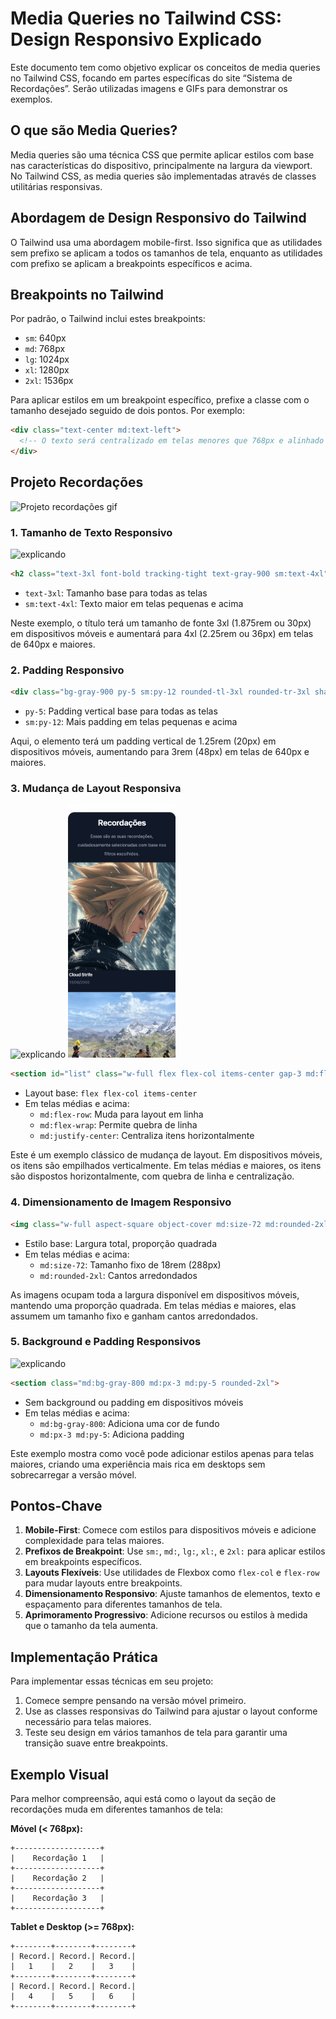 # Media Queries no Tailwind CSS: Design Responsivo Explicado

Este documento tem como objetivo explicar os conceitos de media queries no Tailwind CSS, focando em partes específicas do site “Sistema de Recordações”. Serão utilizadas imagens e GIFs para demonstrar os exemplos.

## O que são Media Queries?

Media queries são uma técnica CSS que permite aplicar estilos com base nas características do dispositivo, principalmente na largura da viewport. No Tailwind CSS, as media queries são implementadas através de classes utilitárias responsivas.

## Abordagem de Design Responsivo do Tailwind

O Tailwind usa uma abordagem mobile-first. Isso significa que as utilidades sem prefixo se aplicam a todos os tamanhos de tela, enquanto as utilidades com prefixo se aplicam a breakpoints específicos e acima.

## Breakpoints no Tailwind

Por padrão, o Tailwind inclui estes breakpoints:

- `sm`: 640px
- `md`: 768px
- `lg`: 1024px
- `xl`: 1280px
- `2xl`: 1536px

Para aplicar estilos em um breakpoint específico, prefixe a classe com o tamanho desejado seguido de dois pontos. Por exemplo:

```html
<div class="text-center md:text-left">
  <!-- O texto será centralizado em telas menores que 768px e alinhado à esquerda em telas maiores -->
</div>
```
## Projeto Recordações
![Projeto recordações gif](/images/recordacoes-video.gif)

### 1. Tamanho de Texto Responsivo



![explicando](/images/recordaçoes-text-grande.png)

```html
<h2 class="text-3xl font-bold tracking-tight text-gray-900 sm:text-4xl">Sistema de Recordações</h2>
```

- `text-3xl`: Tamanho base para todas as telas
- `sm:text-4xl`: Texto maior em telas pequenas e acima

Neste exemplo, o título terá um tamanho de fonte 3xl (1.875rem ou 30px) em dispositivos móveis e aumentará para 4xl (2.25rem ou 36px) em telas de 640px e maiores.

### 2. Padding Responsivo

```html
<div class="bg-gray-900 py-5 sm:py-12 rounded-tl-3xl rounded-tr-3xl shadow-2xl mt-5 md:h-fit">
```

- `py-5`: Padding vertical base para todas as telas
- `sm:py-12`: Mais padding em telas pequenas e acima

Aqui, o elemento terá um padding vertical de 1.25rem (20px) em dispositivos móveis, aumentando para 3rem (48px) em telas de 640px e maiores.

### 3. Mudança de Layout Responsiva

<div>
  <img src="/images/layout-desktop.png" alt="explicando" height="405px">
  <img src="/images/layout-mobile.png" alt="explicando" height="405px">
</div>

```html
<section id="list" class="w-full flex flex-col items-center gap-3 md:flex-row md:flex-wrap md:justify-center"></section>
```

- Layout base: `flex flex-col items-center`
- Em telas médias e acima:
    - `md:flex-row`: Muda para layout em linha
    - `md:flex-wrap`: Permite quebra de linha
    - `md:justify-center`: Centraliza itens horizontalmente

Este é um exemplo clássico de mudança de layout. Em dispositivos móveis, os itens são empilhados verticalmente. Em telas médias e maiores, os itens são dispostos horizontalmente, com quebra de linha e centralização.

### 4. Dimensionamento de Imagem Responsivo

```html
<img class="w-full aspect-square object-cover md:size-72 md:rounded-2xl" src="${photo.url}" />
```

- Estilo base: Largura total, proporção quadrada
- Em telas médias e acima:
    - `md:size-72`: Tamanho fixo de 18rem (288px)
    - `md:rounded-2xl`: Cantos arredondados

As imagens ocupam toda a largura disponível em dispositivos móveis, mantendo uma proporção quadrada. Em telas médias e maiores, elas assumem um tamanho fixo e ganham cantos arredondados.

### 5. Background e Padding Responsivos

<img src="/images/layout-desktop.png" alt="explicando">

```html
<section class="md:bg-gray-800 md:px-3 md:py-5 rounded-2xl">
```

- Sem background ou padding em dispositivos móveis
- Em telas médias e acima:
    - `md:bg-gray-800`: Adiciona uma cor de fundo
    - `md:px-3 md:py-5`: Adiciona padding

Este exemplo mostra como você pode adicionar estilos apenas para telas maiores, criando uma experiência mais rica em desktops sem sobrecarregar a versão móvel.

## Pontos-Chave

1. **Mobile-First**: Comece com estilos para dispositivos móveis e adicione complexidade para telas maiores.
2. **Prefixos de Breakpoint**: Use `sm:`, `md:`, `lg:`, `xl:`, e `2xl:` para aplicar estilos em breakpoints específicos.
3. **Layouts Flexíveis**: Use utilidades de Flexbox como `flex-col` e `flex-row` para mudar layouts entre breakpoints.
4. **Dimensionamento Responsivo**: Ajuste tamanhos de elementos, texto e espaçamento para diferentes tamanhos de tela.
5. **Aprimoramento Progressivo**: Adicione recursos ou estilos à medida que o tamanho da tela aumenta.

## Implementação Prática

Para implementar essas técnicas em seu projeto:

1. Comece sempre pensando na versão móvel primeiro.
2. Use as classes responsivas do Tailwind para ajustar o layout conforme necessário para telas maiores.
3. Teste seu design em vários tamanhos de tela para garantir uma transição suave entre breakpoints.

## Exemplo Visual

Para melhor compreensão, aqui está como o layout da seção de recordações muda em diferentes tamanhos de tela:

**Móvel (< 768px):**
```
+-------------------+
|    Recordação 1   |
+-------------------+
|    Recordação 2   |
+-------------------+
|    Recordação 3   |
+-------------------+
```

**Tablet e Desktop (>= 768px):**
```
+--------+--------+--------+
| Record.| Record.| Record.|
|   1    |   2    |   3    |
+--------+--------+--------+
| Record.| Record.| Record.|
|   4    |   5    |   6    |
+--------+--------+--------+
```
